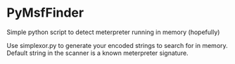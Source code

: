 PyMsfFinder
===========

Simple python script to detect meterpreter running in memory (hopefully)

Use simplexor.py to generate your encoded strings to search for in memory. Default string in the scanner is a known meterpreter signature.
